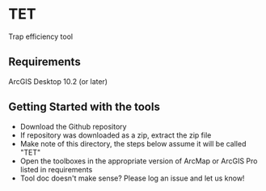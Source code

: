 # TET
Trap efficiency tool

## Requirements
 ArcGIS Desktop 10.2 (or later)
 
## Getting Started with the tools
 - Download the Github repository
 - If repository was downloaded as a zip, extract the zip file
 - Make note of this directory, the steps below assume it will be called "TET"
 - Open the toolboxes in the appropriate version of ArcMap or ArcGIS Pro listed in requirements
 - Tool doc doesn't make sense? Please log an issue and let us know!
